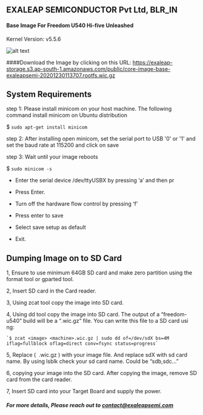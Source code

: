 ****EXALEAP SEMICONDUCTOR Pvt Ltd, BLR_IN****
--------------------------------------

#### Base Image For Freedom U540 Hi-five Unleashed

Kernel Version: v5.5.6

![alt text](https://images.prismic.io/sifive/6320ea644480fdb6131b9d63eae826b7a1e1dca9_boards_unleashed.jpg?auto=compress,format)

####Download the Image by clicking on this URL: https://exaleap-storage.s3.ap-south-1.amazonaws.com/public/core-image-base-exaleapsemi-20201230113707.rootfs.wic.gz

**System Requirements**
--------------------------------------
step 1: Please install minicom on your host machine. The following command install minicom on Ubuntu distribution

$ `sudo apt-get install minicom`

step 2: After installing open minicom, set the serial port to USB '0' or '1' and set the baud rate at 115200 and          click on save

step 3: Wait until your image reboots

$ `sudo minicom -s`

- Enter the serial device /dev/ttyUSBX by pressing ‘a’ and then pr

- Press Enter.

- Turn off the hardware flow control by pressing ‘f’

- Press enter to save

- Select save setup as default

- Exit.


**Dumping Image on to SD Card**
--------------------------------------

1, Ensure to use minimum 64GB SD card and make zero partition using the format tool or gparted tool.

2, Insert SD card in the Card reader.

3, Using zcat tool copy the image into SD card.

4, Using dd tool copy the image into SD card.
   The output of a “freedom-u540”  build will be a “<image>.wic.gz” file. You can write this file to a SD card usi   ng:

	`$ zcat <image> <machine>.wic.gz | sudo dd of=/dev/sdX bs=4M iflag=fullblock oflag=direct conv=fsync status=progress` 

5, Replace ( <image> <machine>.wic.gz )  with your image file. And replace  sdX with sd card name.
   By using lsblk check your sd card name. Could be “sdb,sdc...”

6, copying your image into the SD card. After copying the image, remove SD card from the card reader.

7, Insert SD card into your Target Board and supply the power.


##### For more details, Please reach out to contact@exaleapsemi.com
